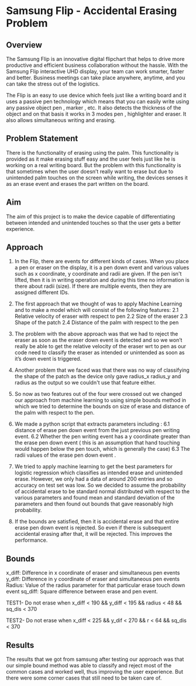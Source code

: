 # Samsung Flip - Accidental Erasing Problem

## Overview
The Samsung Flip is an innovative digital flipchart that helps to drive more productive and efficient business collaboration without the hassle. With the Samsung Flip interactive UHD display, your team can work smarter, faster and better. Business meetings can take place anywhere, anytime, and you can take the stress out of the logistics.

The Flip is an easy to use device which feels just like a writing board and it uses a passive pen technology which means that you can easily write using any passive object pen , marker , etc. It also detects the thickness of the object and on that basis it works in 3 modes pen , highlighter and eraser. It also allows simultaneous writing and erasing.

## Problem Statement
There is the functionality of erasing using the palm. This functionality is provided as it make erasing stuff easy and the user feels just like he is working on a real writing board. But the problem with this functionality is that sometimes when the user doesn’t really want to erase but due to unintended palm touches on the screen while writing, the devices senses it as an erase event and erases the part written on the board.

## Aim
The aim of this project is to make the device capable of differentiating between intended and
unintended touches so that the user gets a better experience.

## Approach
1. In the Flip, there are events for different kinds of cases. When you place a pen or eraser on the display, it is a pen down event and various values such as x coordinate, y coordinate and radii are given. If the pen isn't lifted, then it is in writing operation and during this time no information is there about radii (size). If there are multiple events, then they are assigned different IDs.

2. The first approach that we thought of was to apply Machine Learning and to make a model
which will consist of the following features:
2.1 Relative velocity of eraser with respect to pen
2.2  Size of the eraser
2.3 Shape of the patch
2.4 Distance of the palm with respect to the pen

3. The problem with the above approach was that we had to reject the eraser as soon as the eraser down event is detected and so we won’t really be able to get the relative velocity of the eraser wrt to pen as our code need to classify the eraser as intended or unintended as soon as it’s
down event is triggered.

4. Another problem that we faced was that there was no way of classifying the shape of the patch as the device only gave radius_x radius_y and radius as the output so we couldn't use that feature either.

5. So now as two features out of the four were crossed out we changed our approach from machine learning to using simple bounds method in which we tried to determine the bounds on size of erase and distance of the palm with respect to the pen.

6. We made a python script that extracts parameters including :
6.1 distance of erase pen down event from the just previous pen writing event.
6.2 Whether the pen writing event has a y coordinate greater than the erase pen down event ( this is an assumption that hand touching would happen below the pen touch, which is generally the case)
6.3 The radii values of the erase pen down event .
7. We tried to apply machine learning to get the best parameters for logistic regression which classifies as intended erase and unintended erase. However, we only had a data of around 200 entries and so accuracy on test set was low. So we decided to assume the probability of accidental erase to be standard normal distributed with respect to the various parameters and found mean and standard deviation of the parameters and then found out bounds that gave reasonably high probability.
8. If the bounds are satisfied, then it is accidental erase and that entire erase pen down event is rejected. So even if there is subsequent accidental erasing after that, it will be rejected. This  improves the performance.

## Bounds
x_diff: Difference in x coordinate of eraser and simultaneous pen events
y_diff: Difference in y coordinate of eraser and simultaneous pen events
Radius: Value of the radius parameter for that particular erase touch down event
sq_diff: Square difference between erase and pen event.

TEST1-
Do not erase when x_diff < 190 && y_diff < 195 && radius < 48 && sq_dis < 370

TEST2-
Do not erase when x_diff < 225 && y_dif < 270 && r < 64 && sq_dis < 370

## Results
The results that we got from samsung after testing our approach was that our simple bound method was able to classify and reject most of the common cases and worked well, thus improving the user experience. But there were some corner cases that still need to be taken care of.
